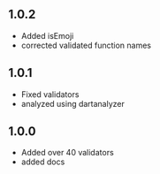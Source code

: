 ## 1.0.2

* Added isEmoji
* corrected validated function names

## 1.0.1

* Fixed validators
* analyzed using dartanalyzer

## 1.0.0

* Added over 40 validators
* added docs